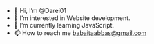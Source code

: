 - 👋 Hi, I’m @Darei01
- 👀 I’m interested in Website development.
- 🌱 I’m currently learning JavaScript.
- 📫 How to reach me babaitaabbas@gmail.com

<!---
Darei01/Darei01 is a ✨ special ✨ repository because its `README.md` (this file) appears on your GitHub profile.
You can click the Preview link to take a look at your changes.
--->
